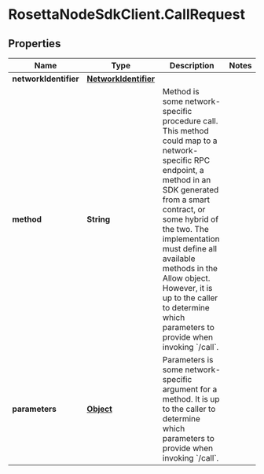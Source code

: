 # RosettaNodeSdkClient.CallRequest

## Properties

Name | Type | Description | Notes
------------ | ------------- | ------------- | -------------
**networkIdentifier** | [**NetworkIdentifier**](NetworkIdentifier.md) |  | 
**method** | **String** | Method is some network-specific procedure call. This method could map to a network-specific RPC endpoint, a method in an SDK generated from a smart contract, or some hybrid of the two. The implementation must define all available methods in the Allow object. However, it is up to the caller to determine which parameters to provide when invoking &#x60;/call&#x60;. | 
**parameters** | [**Object**](.md) | Parameters is some network-specific argument for a method. It is up to the caller to determine which parameters to provide when invoking &#x60;/call&#x60;. | 


